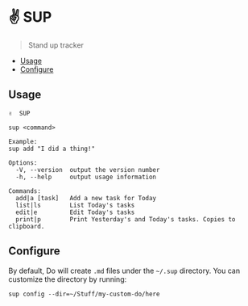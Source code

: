 # ✌️ SUP

> Stand up tracker

<!-- START doctoc generated TOC please keep comment here to allow auto update -->
<!-- DON'T EDIT THIS SECTION, INSTEAD RE-RUN doctoc TO UPDATE -->

- [Usage](#usage)
- [Configure](#configure)

<!-- END doctoc generated TOC please keep comment here to allow auto update -->

## Usage

```
✌️  SUP

sup <command>

Example:
sup add "I did a thing!"

Options:
  -V, --version  output the version number
  -h, --help     output usage information

Commands:
  add|a [task]   Add a new task for Today
  list|ls        List Today's tasks
  edit|e         Edit Today's tasks
  print|p        Print Yesterday's and Today's tasks. Copies to clipboard.
```

## Configure

By default, Do will create `.md` files under the `~/.sup` directory. You can customize the directory by running:

```
sup config --dir=~/Stuff/my-custom-do/here
```
